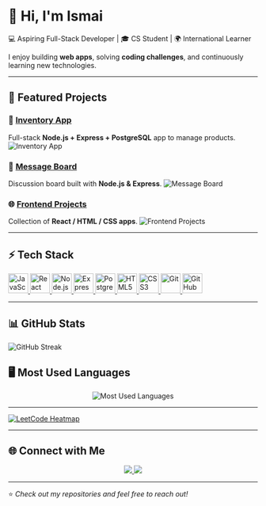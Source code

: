 # 👋 Hi, I'm Ismai 

💻 Aspiring Full-Stack Developer | 🎓 CS Student | 🌍 International Learner

I enjoy building **web apps**, solving **coding challenges**, and continuously learning new technologies.

---

## 📂 Featured Projects

### 🛒 [Inventory App](https://github.com/sadykovIsmail/inventory-app)
Full-stack **Node.js + Express + PostgreSQL** app to manage products.
![Inventory App](https://github.com/sadykovIsmail/node.js/tree/main/08-inventory-app)

### 💬 [Message Board](https://github.com/sadykovIsmail/message-board)
Discussion board built with **Node.js & Express**.
![Message Board](https://github.com/sadykovIsmail/node.js/tree/main/05-message-board)

### 🌐 [Frontend Projects](https://github.com/sadykovIsmail/frontend-projects)
Collection of **React / HTML / CSS apps**.
![Frontend Projects]([https://via.placeholder.com/250x120.png?text=Frontend+Projects](https://github.com/sadykovIsmail/frontend-projects-collection))

---

## ⚡ Tech Stack

<p>
  <a href="https://developer.mozilla.org/en-US/docs/Web/JavaScript" target="_blank">
    <img src="https://skillicons.dev/icons?i=js" height="40" alt="JavaScript" />
  </a>
  <a href="https://react.dev/" target="_blank">
    <img src="https://skillicons.dev/icons?i=react" height="40" alt="React" />
  </a>
  <a href="https://nodejs.org/" target="_blank">
    <img src="https://skillicons.dev/icons?i=nodejs" height="40" alt="Node.js" />
  </a>
  <a href="https://expressjs.com/" target="_blank">
    <img src="https://skillicons.dev/icons?i=express" height="40" alt="Express" />
  </a>
  <a href="https://www.postgresql.org/" target="_blank">
    <img src="https://skillicons.dev/icons?i=postgres" height="40" alt="PostgreSQL" />
  </a>
  <a href="https://developer.mozilla.org/en-US/docs/Web/HTML" target="_blank">
    <img src="https://skillicons.dev/icons?i=html" height="40" alt="HTML5" />
  </a>
  <a href="https://developer.mozilla.org/en-US/docs/Web/CSS" target="_blank">
    <img src="https://skillicons.dev/icons?i=css" height="40" alt="CSS3" />
  </a>
  <a href="https://git-scm.com/" target="_blank">
    <img src="https://skillicons.dev/icons?i=git" height="40" alt="Git" />
  </a>
  <a href="https://github.com/" target="_blank">
    <img src="https://skillicons.dev/icons?i=github" height="40" alt="GitHub" />
  </a>
</p>

---

## 📊 GitHub Stats

![GitHub Streak](https://streak-stats.demolab.com?user=sadykovIsmail&theme=radical&hide_border=false)

## 🖥️ Most Used Languages

<p align="center">
  <img src="https://github-readme-stats.vercel.app/api/top-langs/?username=sadykovIsmail&layout=compact&theme=radical" alt="Most Used Languages" />
</p>

---

[![LeetCode Heatmap](https://leetcard.jacoblin.cool/SadykovIsmail?theme=dark&font=baloo&ext=heatmap)](https://leetcode.com/SadykovIsmail/)

---

## 🌐 Connect with Me

<p align="center">
  <a href="https://linkedin.com/in/ismail-sadykov-73860236a" target="_blank">
    <img src="https://img.shields.io/badge/-LinkedIn-0077B5?logo=linkedin&logoColor=white&style=for-the-badge" />
  </a>
  <a href="ismailsadykov1103@gmail.com">
    <img src="https://img.shields.io/badge/-Gmail-D14836?logo=gmail&logoColor=white&style=for-the-badge" />
  </a>
</p>

---

⭐️ *Check out my repositories and feel free to reach out!*

